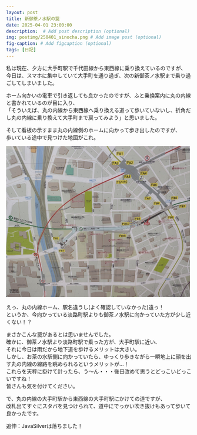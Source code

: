 ```yaml
---
layout: post
title: 新御茶ノ水駅の罠
date: 2025-04-01 23:00:00
description:  # Add post description (optional)
img: postimg/250401_sinocha.png # Add image post (optional)
fig-caption: # Add figcaption (optional)
tags: [日記]
---
```


私は現在、夕方に大手町駅で千代田線から東西線に乗り換えているのですが、<br>
今日は、スマホに集中していて大手町を通り過ぎ、次の新御茶ノ水駅まで乗り過ごしてしまいました。

ホーム向かいの電車で引き返しても良かったのですが、ふと乗換案内に丸の内線と書かれているのが目に入り、<br>
「そういえば、丸の内線から東西線へ乗り換える道って歩いていないし、折角だし丸の内線に乗り換えて大手町まで戻ってみよう」と思いました。

そして看板の示すまま丸の内線側のホームに向かって歩き出したのですが、<br>
歩いている途中で見つけた地図がこれ。

<img src="../assets/img/postimg/250401_sinocha-2.png" alt="新御茶ノ水地下看板" style="width: 500px; height: auto;"><br>

えっ、丸の内線ホーム、駅名違うし(よく確認していなかった)遠っ！<br>
というか、今向かっている淡路町駅よりも御茶ノ水駅に向かっていた方が少し近くない！？

まさかこんな罠があるとは思いませんでした。<br>
確かに、御茶ノ水駅より淡路町駅で乗った方が、大手町駅に近い、<br>
それに今日は雨だから地下道を歩けるメリットは大きい。<br>
しかし、お茶の水駅側に向かっていたら、ゆっくり歩きながら一瞬地上に顔を出す丸の内線の線路を眺められるというメリットが…！<br>
これらを天秤に掛けて計ったら、う～ん・・・後日改めて思うとどっこいどっこいですね！<br>
皆さんも気を付けてください。

で、丸の内線の大手町駅から東西線の大手町駅にかけての道ですが、<br>
改札出てすぐにスタバを見つけられて、道中にでっかい吹き抜けもあって歩いて良かったです。


追伸：JavaSilverは落ちました！
